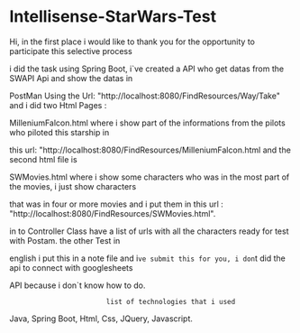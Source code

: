 # Intellisense-StarWars-Test

Hi, in the first place i would like to thank you for the opportunity to participate this selective process

i did the task using Spring Boot, i`ve created a API who get datas from the SWAPI Api and show the datas in 

PostMan Using the Url: "http://localhost:8080/FindResources/Way/Take" and i did two Html Pages :

MilleniumFalcon.html where i show part of the informations from the pilots who piloted this starship in

this url: "http://localhost:8080/FindResources/MilleniumFalcon.html and the second html file is 

SWMovies.html where i show some characters who was in the most part of the movies, i just show characters

that was in four or more movies and i put them in this url : "http://localhost:8080/FindResources/SWMovies.html".

in to Controller Class have a list of urls with all the characters ready for test with Postam. the other Test in 

english i put this in a note file and i`ve submit this for you, i don`t did the api to connect with googlesheets

API because i don`t know how to do.

                            list of technologies that i used
                            
Java, Spring Boot, Html, Css, JQuery, Javascript.                            
